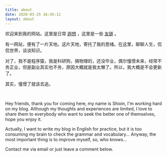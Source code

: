 ```yaml
---
title: about
date: 2020-03-25 16:45:11
layout: about
---
```


欢迎来到我的网站。这里是日常 <a class="btn" href="/rhapsody/" title="不成文的思绪">遐想</a> ，这里是一些 <a class="btn" href="/links/" title="优质博主up主出没">友链</a> 。

有一网站，便有了一片天地。这片天地，寄托了我的思绪。在这里，聊聊人生，侃侃世界，谈谈知识。

对了，我不是程序猿，我是科研狗，搞物理的，还没毕业，偶尔憧憬未来，经常不务正业，但是副业其实也不务，原因大概就是我太懒了。所以，我大概是不会更新了。

其实，憧憬了就该去追。


<br/>

Hey friends, thank you for coming here, my name is Shixin, I'm working hard on my blog. Although my thoughts and experiences are limited, I love to share them to everybody who want to seek the better one of themselves, hope you enjoy it.

Actually, I want to write my blog in English for practice, but it is too consuming my brain to check the grammar and vocabulary... Anyway, the most important thing is to improve myself, so, who knows...

Contact me via email or just leave a comment below.

<br/>